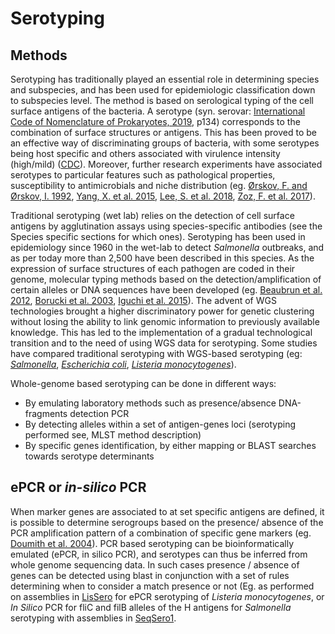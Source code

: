 # Serotyping

## Methods

Serotyping has traditionally played an essential role in determining species and subspecies, and 
has been used for epidemiologic classification down to subspecies level. The method is based on 
serological typing of the  cell surface antigens of the bacteria. A serotype (syn. serovar: 
[International Code of Nomenclature of Prokaryotes, 2019](https://www.microbiologyresearch.org/content/journal/ijsem/10.1099/ijsem.0.000778), 
p134) corresponds to  the combination of surface structures or antigens. This has been proved to be 
an effective way of discriminating groups of bacteria, with some serotypes being host specific and others 
associated with virulence intensity (high/mild) ([CDC](https://www.cdc.gov/salmonella/reportspubs/salmonella-atlas/serotyping-importance.html)). 
Moreover, further research experiments have associated serotypes to particular features such as 
pathological properties, susceptibility to antimicrobials and niche distribution (eg. 
[Ørskov, F. and Ørskov, I. 1992](https://cdnsciencepub.com/doi/abs/10.1139/m92-115), 
[Yang, X. et al. 2015](https://www.ncbi.nlm.nih.gov/pmc/articles/PMC4567320/), 
[Lee, S. et al. 2018](https://mbio.asm.org/content/9/2/e00396-18.short), 
[Zoz, F. et al. 2017](https://www.sciencedirect.com/science/article/abs/pii/S0168160517300715)). 

Traditional serotyping (wet lab) relies on the detection of cell surface antigens by agglutination 
assays using species-specific antibodies (see the Species specific sections for which ones). Serotyping 
has been used in epidemiology since 1960 in the wet-lab to detect _Salmonella_ outbreaks, and as per 
today more than 2,500 have been described in this species. As the expression of surface structures of each 
pathogen are coded in their genome, molecular typing methods based on the detection/amplification of certain 
alleles or DNA sequences have been developed (eg. [Beaubrun et al. 2012](https://pubmed.ncbi.nlm.nih.gov/22608224/),
[Borucki et al. 2003](https://www.ncbi.nlm.nih.gov/pmc/articles/PMC309009/), 
[Iguchi et al. 2015](https://www.ncbi.nlm.nih.gov/pmc/articles/PMC4508431/)). The advent of WGS technologies 
brought a higher discriminatory power for genetic clustering without losing the ability to link genomic information 
to previously available knowledge. This has led to the implementation of a gradual technological transition and to 
the need of using WGS data for serotyping. Some studies have compared traditional serotyping with WGS-based serotyping 
(eg:  [_Salmonella_](https://www.frontiersin.org/articles/10.3389/fmicb.2019.02554/full), 
[_Escherichia coli_](https://www.frontiersin.org/articles/10.3389/fmicb.2016.00644/full), 
[_Listeria monocytogenes_](https://www.sciencedirect.com/science/article/pii/S0168165616313487)).


Whole-genome based serotyping can be done in different ways:

- By emulating laboratory methods such as presence/absence DNA-fragments detection PCR
- By detecting alleles within a set of antigen-genes loci (serotyping performed <As MLST> see, MLST method description)
- By specific genes identification, by either mapping or BLAST searches towards serotype determinants       


## ePCR or _in-silico_ PCR

When marker genes are associated to at set specific antigens are defined, it is possible to determine serogroups 
based on the presence/ absence of the PCR amplification pattern of a combination of specific gene markers (eg. 
[Doumith et al. 2004](https://jcm.asm.org/content/42/8/3819)). PCR based serotyping can be bioinformatically emulated 
(ePCR, in silico PCR), and serotypes can thus be inferred from whole genome sequencing data. In such cases presence / 
absence of genes can be detected using blast in conjunction with a set of rules determining when to consider a match 
presence or not (Eg. as performed on assemblies in [LisSero](https://github.com/MDU-PHL/LisSero) for ePCR serotyping of 
_Listeria monocytogenes_, or _In Silico_ PCR for fliC and filB alleles of the H antigens for _Salmonella_ serotyping 
with assemblies in [SeqSero1](https://jcm.asm.org/content/53/5/1685). 
